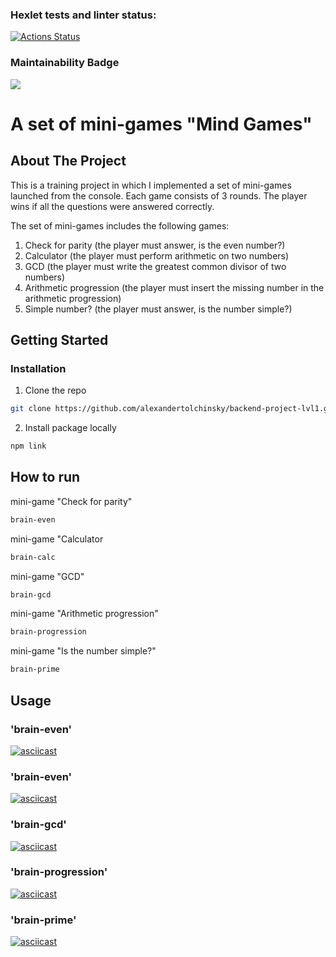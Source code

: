 ### Hexlet tests and linter status:
[![Actions Status](https://github.com/kon-shir/backend-project-lvl1/workflows/hexlet-check/badge.svg)](https://github.com/kon-shir/backend-project-lvl1/actions)

### Maintainability Badge
<a href="https://codeclimate.com/github/codeclimate/codeclimate/maintainability"><img src="https://api.codeclimate.com/v1/badges/a99a88d28ad37a79dbf6/maintainability" /></a>

# A set of mini-games "Mind Games"
## About The Project
This is a training project in which I implemented a set of mini-games launched from the console.
Each game consists of 3 rounds. The player wins if all the questions were answered correctly. 

The set of mini-games includes the following games:
1) Check for parity (the player must answer, is the even number?)
2) Calculator (the player must perform arithmetic on two numbers)
3) GCD (the player must write the greatest common divisor of two numbers)
4) Arithmetic progression (the player must insert the missing number in the arithmetic progression)
5) Simple number? (the player must answer, is the number simple?)
## Getting Started
### Installation
1. Clone the repo
```sh 
git clone https://github.com/alexandertolchinsky/backend-project-lvl1.git
```
2. Install package locally
```sh
npm link
```
## How to run
mini-game "Check for parity" 
```sh 
brain-even
```
mini-game "Calculator
```sh 
brain-calc
```
mini-game "GCD"
```sh 
brain-gcd
```
mini-game "Arithmetic progression"
```sh
brain-progression
```
mini-game "Is the number simple?"
```sh 
brain-prime
```
## Usage
### 'brain-even'
[![asciicast](https://asciinema.org/a/rXZRMEyX1QOvqcMY9t7a26OO8.svg)](https://asciinema.org/a/rXZRMEyX1QOvqcMY9t7a26OO8)

### 'brain-even'
[![asciicast](https://asciinema.org/a/DLth3orgEjhvvR68JHqZYwaA1.svg)](https://asciinema.org/a/DLth3orgEjhvvR68JHqZYwaA1)

### 'brain-gcd'
[![asciicast](https://asciinema.org/a/5qGjPlnkKKlBdPgSsT8Twgz5c.svg)](https://asciinema.org/a/5qGjPlnkKKlBdPgSsT8Twgz5c)

### 'brain-progression'
[![asciicast](https://asciinema.org/a/qvkCN8XTfhWFDqKQHGtyX3Nsm.svg)](https://asciinema.org/a/qvkCN8XTfhWFDqKQHGtyX3Nsm)

### 'brain-prime'
[![asciicast](https://asciinema.org/a/Z9pHRxusAJqMjafB5bXfvIJZi.svg)](https://asciinema.org/a/Z9pHRxusAJqMjafB5bXfvIJZi)
